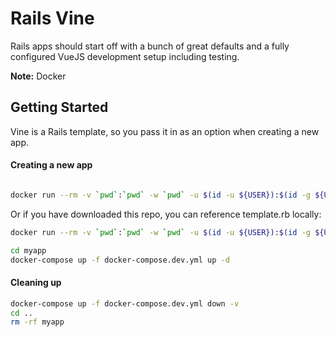 # Rails Vine

Rails apps should start off with a bunch of great defaults and a fully
configured VueJS development setup including testing.

**Note:** Docker

## Getting Started

Vine is a Rails template, so you pass it in as an option when creating a new app.

#### Creating a new app

```bash

docker run --rm -v `pwd`:`pwd` -w `pwd` -u $(id -u ${USER}):$(id -g ${USER}) bmartel/ruby:2.6-base sh -c "gem install rails && rails new myapp -T -d postgresql -m https://raw.githubusercontent.com/bmartel/vine/master/template.rb"
```

Or if you have downloaded this repo, you can reference template.rb locally:

```bash
docker run --rm -v `pwd`:`pwd` -w `pwd` -u $(id -u ${USER}):$(id -g ${USER}) bmartel/ruby:2.6-base sh -c "gem install rails && rails new myapp -T -d postgresql -m template.rb"
```

```bash
cd myapp
docker-compose up -f docker-compose.dev.yml up -d
```

#### Cleaning up

```bash
docker-compose up -f docker-compose.dev.yml down -v
cd ..
rm -rf myapp
```
